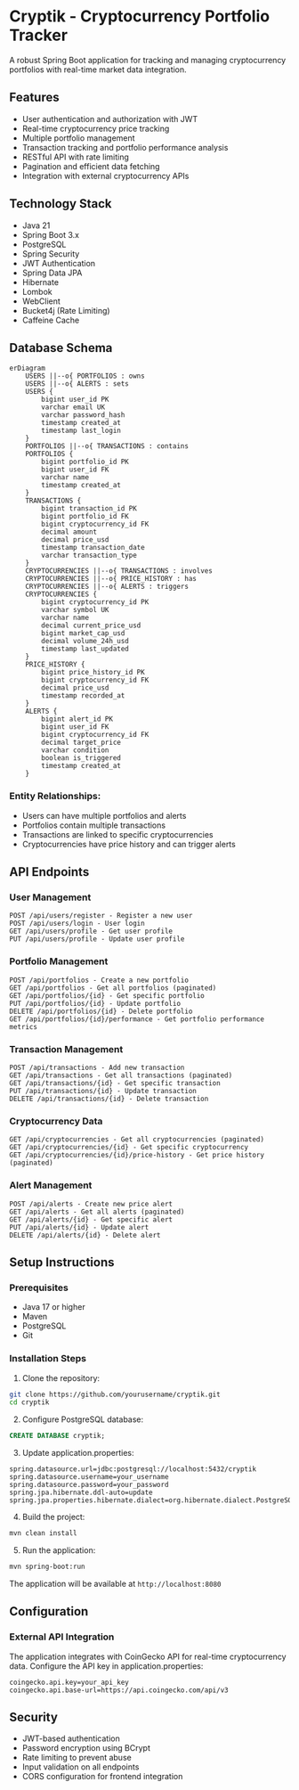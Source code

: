 # Cryptik - Cryptocurrency Portfolio Tracker

A robust Spring Boot application for tracking and managing cryptocurrency portfolios with real-time market data integration.

## Features

- User authentication and authorization with JWT
- Real-time cryptocurrency price tracking
- Multiple portfolio management
- Transaction tracking and portfolio performance analysis
- RESTful API with rate limiting
- Pagination and efficient data fetching
- Integration with external cryptocurrency APIs

## Technology Stack

- Java 21
- Spring Boot 3.x
- PostgreSQL
- Spring Security
- JWT Authentication
- Spring Data JPA
- Hibernate
- Lombok
- WebClient
- Bucket4j (Rate Limiting)
- Caffeine Cache

## Database Schema

```mermaid
erDiagram
    USERS ||--o{ PORTFOLIOS : owns
    USERS ||--o{ ALERTS : sets
    USERS {
        bigint user_id PK
        varchar email UK
        varchar password_hash
        timestamp created_at
        timestamp last_login
    }
    PORTFOLIOS ||--o{ TRANSACTIONS : contains
    PORTFOLIOS {
        bigint portfolio_id PK
        bigint user_id FK
        varchar name
        timestamp created_at
    }
    TRANSACTIONS {
        bigint transaction_id PK
        bigint portfolio_id FK
        bigint cryptocurrency_id FK
        decimal amount
        decimal price_usd
        timestamp transaction_date
        varchar transaction_type
    }
    CRYPTOCURRENCIES ||--o{ TRANSACTIONS : involves
    CRYPTOCURRENCIES ||--o{ PRICE_HISTORY : has
    CRYPTOCURRENCIES ||--o{ ALERTS : triggers
    CRYPTOCURRENCIES {
        bigint cryptocurrency_id PK
        varchar symbol UK
        varchar name
        decimal current_price_usd
        bigint market_cap_usd
        decimal volume_24h_usd
        timestamp last_updated
    }
    PRICE_HISTORY {
        bigint price_history_id PK
        bigint cryptocurrency_id FK
        decimal price_usd
        timestamp recorded_at
    }
    ALERTS {
        bigint alert_id PK
        bigint user_id FK
        bigint cryptocurrency_id FK
        decimal target_price
        varchar condition
        boolean is_triggered
        timestamp created_at
    }
```

### Entity Relationships:
- Users can have multiple portfolios and alerts
- Portfolios contain multiple transactions
- Transactions are linked to specific cryptocurrencies
- Cryptocurrencies have price history and can trigger alerts

## API Endpoints

### User Management
```
POST /api/users/register - Register a new user
POST /api/users/login - User login
GET /api/users/profile - Get user profile
PUT /api/users/profile - Update user profile
```

### Portfolio Management
```
POST /api/portfolios - Create a new portfolio
GET /api/portfolios - Get all portfolios (paginated)
GET /api/portfolios/{id} - Get specific portfolio
PUT /api/portfolios/{id} - Update portfolio
DELETE /api/portfolios/{id} - Delete portfolio
GET /api/portfolios/{id}/performance - Get portfolio performance metrics
```

### Transaction Management
```
POST /api/transactions - Add new transaction
GET /api/transactions - Get all transactions (paginated)
GET /api/transactions/{id} - Get specific transaction
PUT /api/transactions/{id} - Update transaction
DELETE /api/transactions/{id} - Delete transaction
```

### Cryptocurrency Data
```
GET /api/cryptocurrencies - Get all cryptocurrencies (paginated)
GET /api/cryptocurrencies/{id} - Get specific cryptocurrency
GET /api/cryptocurrencies/{id}/price-history - Get price history (paginated)
```

### Alert Management
```
POST /api/alerts - Create new price alert
GET /api/alerts - Get all alerts (paginated)
GET /api/alerts/{id} - Get specific alert
PUT /api/alerts/{id} - Update alert
DELETE /api/alerts/{id} - Delete alert
```

## Setup Instructions

### Prerequisites
- Java 17 or higher
- Maven
- PostgreSQL
- Git

### Installation Steps

1. Clone the repository:
```bash
git clone https://github.com/yourusername/cryptik.git
cd cryptik
```

2. Configure PostgreSQL database:
```sql
CREATE DATABASE cryptik;
```

3. Update application.properties:
```properties
spring.datasource.url=jdbc:postgresql://localhost:5432/cryptik
spring.datasource.username=your_username
spring.datasource.password=your_password
spring.jpa.hibernate.ddl-auto=update
spring.jpa.properties.hibernate.dialect=org.hibernate.dialect.PostgreSQLDialect
```

4. Build the project:
```bash
mvn clean install
```

5. Run the application:
```bash
mvn spring-boot:run
```

The application will be available at `http://localhost:8080`

## Configuration

### External API Integration
The application integrates with CoinGecko API for real-time cryptocurrency data. Configure the API key in application.properties:
```properties
coingecko.api.key=your_api_key
coingecko.api.base-url=https://api.coingecko.com/api/v3
```

## Security

- JWT-based authentication
- Password encryption using BCrypt
- Rate limiting to prevent abuse
- Input validation on all endpoints
- CORS configuration for frontend integration
